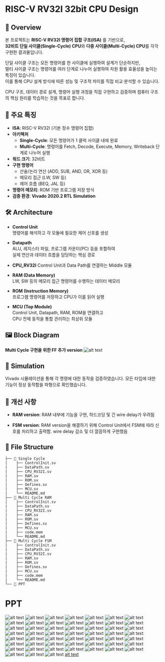 # RISC-V RV32I 32bit CPU Design

## 📝 Overview
본 프로젝트는 **RISC-V RV32I 명령어 집합 구조(ISA)** 를 기반으로,  
**32비트 단일 사이클(Single-Cycle) CPU**와 **다중 사이클(Multi-Cycle) CPU**를 각각 구현한 결과물입니다.  

단일 사이클 구조는 모든 명령어를 한 사이클에 실행하여 설계가 단순하지만,  
멀티 사이클 구조는 명령어를 여러 단계로 나누어 실행하여 자원 활용 효율성을 높이는 특징이 있습니다.  
이를 통해 CPU 설계 방식에 따른 성능 및 구조적 차이를 직접 비교·분석할 수 있습니다.  

CPU 구조, 데이터 경로 설계, 명령어 실행 과정을 직접 구현하고 검증하며 컴퓨터 구조의 핵심 원리를 학습하는 것을 목표로 합니다.

## 🔑 주요 특징
- **ISA**: RISC-V RV32I (기본 정수 명령어 집합)
- **아키텍처**  
  - **Single-Cycle**: 모든 명령어가 1 클럭 사이클 내에 완료  
  - **Multi-Cycle**: 명령어를 Fetch, Decode, Execute, Memory, Writeback 단계로 나누어 실행  
- **워드 크기**: 32비트
- **구현 명령어**  
  - 산술/논리 연산 (ADD, SUB, AND, OR, XOR 등)  
  - 메모리 접근 (LW, SW 등)  
  - 제어 흐름 (BEQ, JAL 등)  
- **명령어 메모리**: ROM 기반 프로그램 저장 방식  
- **검증 환경**: **Vivado 2020.2 RTL Simulation**  

## 🛠️ Architecture
- **Control Unit**  
  명령어를 해석하고 각 모듈에 필요한 제어 신호를 생성  

- **Datapath**  
  ALU, 레지스터 파일, 프로그램 카운터(PC) 등을 포함하여  
  실제 연산과 데이터 흐름을 담당하는 핵심 경로  

- **CPU_RV32I**
  Control Unit과 Data Path를 연결하는 Middle 모듈

- **RAM (Data Memory)**  
  LW, SW 등의 메모리 접근 명령어를 수행하는 데이터 메모리  

- **ROM (Instruction Memory)**  
  프로그램 명령어를 저장하고 CPU가 이를 읽어 실행  

- **MCU (Top Module)**  
  Control Unit, Datapath, RAM, ROM을 연결하고  
  CPU 전체 동작을 통합 관리하는 최상위 모듈  


## 🖼️ Block Diagram
**Multi Cycle 구현을 위한 FF 추가 version**
![alt text](PPT/Image/Block_Control.png)

## 🧪 Simulation
Vivado 시뮬레이션을 통해 각 명령에 대한 동작을 검증하였습니다.
모든 타입에 대한 기능이 정상 동작함을 파형으로 확인했습니다.

## 🧹 개선 사항
- **RAM version**: RAM 내부에 기능을 구현, 하드코딩 및 긴 wire delay가 우려됨

- **FSM version**: RAM version을 해결하기 위해 Control Unit에서 FSM에 따라 신호를 처리하고 출력함.
wire delay 감소 및 더 깔끔하게 구현했음

## 📁 File Structure
```
├── 📁 Single Cycle
|    ├── ControlInit.sv
|    ├── DataPath.sv
|    ├── CPU_RV32I.sv
|    ├── RAM.sv
|    ├── ROM.sv
|    ├── Defines.sv
|    ├── MCU.sv
|    └── README.md
├── 📁 Multi Cycle RAM
|    ├── ControlInit.sv
|    ├── DataPath.sv
|    ├── CPU_RV32I.sv
|    ├── RAM.sv
|    ├── ROM.sv
|    ├── Defines.sv
|    ├── MCU.sv
|    ├── code.mem
|    └── README.md
├── 📁 Multi Cycle FSM
|    ├── ControlInit.sv
|    ├── DataPath.sv
|    ├── CPU_RV32I.sv
|    ├── RAM.sv
|    ├── ROM.sv
|    ├── Defines.sv
|    ├── MCU.sv
|    ├── code.mem
|    └── README.md
└── 📁 PPT
```

# PPT

![alt text](README_PNG/슬라이드1.PNG) ![alt text](README_PNG/슬라이드2.PNG) ![alt text](README_PNG/슬라이드3.PNG) ![alt text](README_PNG/슬라이드4.PNG) ![alt text](README_PNG/슬라이드5.PNG) ![alt text](README_PNG/슬라이드6.PNG) ![alt text](README_PNG/슬라이드7.PNG) ![alt text](README_PNG/슬라이드8.PNG) ![alt text](README_PNG/슬라이드9.PNG) ![alt text](README_PNG/슬라이드10.PNG) ![alt text](README_PNG/슬라이드11.PNG) ![alt text](README_PNG/슬라이드12.PNG) ![alt text](README_PNG/슬라이드13.PNG) ![alt text](README_PNG/슬라이드14.PNG) ![alt text](README_PNG/슬라이드15.PNG) ![alt text](README_PNG/슬라이드16.PNG) ![alt text](README_PNG/슬라이드17.PNG) ![alt text](README_PNG/슬라이드18.PNG) ![alt text](README_PNG/슬라이드19.PNG) ![alt text](README_PNG/슬라이드20.PNG) ![alt text](README_PNG/슬라이드21.PNG) ![alt text](README_PNG/슬라이드22.PNG) ![alt text](README_PNG/슬라이드23.PNG) ![alt text](README_PNG/슬라이드24.PNG) ![alt text](README_PNG/슬라이드25.PNG) ![alt text](README_PNG/슬라이드26.PNG) ![alt text](README_PNG/슬라이드27.PNG) ![alt text](README_PNG/슬라이드28.PNG) ![alt text](README_PNG/슬라이드29.PNG) ![alt text](README_PNG/슬라이드30.PNG) ![alt text](README_PNG/슬라이드31.PNG) ![alt text](README_PNG/슬라이드32.PNG) ![alt text](README_PNG/슬라이드33.PNG) ![alt text](README_PNG/슬라이드34.PNG) ![alt text](README_PNG/슬라이드35.PNG) ![alt text](README_PNG/슬라이드36.PNG) ![alt text](README_PNG/슬라이드37.PNG) ![alt text](README_PNG/슬라이드38.PNG) ![alt text](README_PNG/슬라이드39.PNG) ![alt text](README_PNG/슬라이드40.PNG) ![alt text](README_PNG/슬라이드41.PNG) ![alt text](README_PNG/슬라이드42.PNG) ![alt text](README_PNG/슬라이드43.PNG) ![alt text](README_PNG/슬라이드44.PNG) ![alt text](README_PNG/슬라이드45.PNG) ![alt text](README_PNG/슬라이드46.PNG) ![alt text](README_PNG/슬라이드47.PNG) ![alt text](README_PNG/슬라이드48.PNG) ![alt text](README_PNG/슬라이드49.PNG) ![alt text](README_PNG/슬라이드50.PNG) ![alt text](README_PNG/슬라이드51.PNG) ![alt text](README_PNG/슬라이드52.PNG) [alt text](README.md)